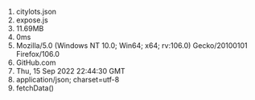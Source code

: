 1. citylots.json
2. expose.js
3. 11.69MB
4. 0ms
5. Mozilla/5.0 (Windows NT 10.0; Win64; x64; rv:106.0) Gecko/20100101 Firefox/106.0
6. GitHub.com
7. Thu, 15 Sep 2022 22:44:30 GMT
8. application/json; charset=utf-8
9. fetchData()
